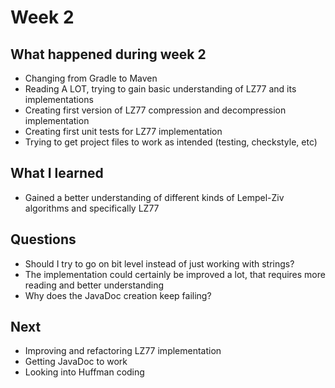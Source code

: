 # Week 2

## What happened during week 2
- Changing from Gradle to Maven
- Reading A LOT, trying to gain basic understanding of LZ77 and its implementations
- Creating first version of LZ77 compression and decompression implementation
- Creating first unit tests for LZ77 implementation
- Trying to get project files to work as intended (testing, checkstyle, etc)

## What I learned
- Gained a better understanding of different kinds of Lempel-Ziv algorithms and specifically LZ77

## Questions
- Should I try to go on bit level instead of just working with strings?
- The implementation could certainly be improved a lot, that requires more reading and better understanding
- Why does the JavaDoc creation keep failing?

## Next
- Improving and refactoring LZ77 implementation
- Getting JavaDoc to work
- Looking into Huffman coding

